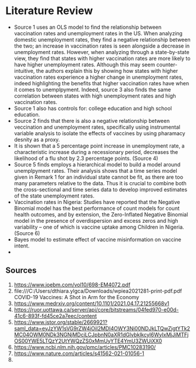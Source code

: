 # Literature Review

- Source 1 uses an OLS model to find the relationship between vaccination rates and unemployment rates in the US. When analyzing domestic unemployment rates, they find a negative relationship between the two; an increase in vaccination rates is seen alongside a decrease in unemployment rates. However, when analyzing through a state-by-state view, they find that states with higher vaccination rates are more likely to have higher unemployment rates. Although this may seem counter-intuitive, the authors explain this by showing how states with higher vaccination rates experience a higher change in unemployment rates, indeed highlighting the benefits that higher vaccination rates have when it comes to unemplpyment. Indeed, source 3 also finds the same correlation between states with high unemployment rates and high vaccination rates.
- Source 1 also has controls for: college education and high school education.
- Source 2 finds that there is also a negative relationship between veccination and unemployment rates, specifically using instrumental variable analysis to isolate the effects of vaccines by using pharamacy desnity as a proxy.
- It is shown that a 5 percentage point increase in unemployment rate, a characteristic increase during a recessionary period, decreases the likelihood of a flu shot by 2.3 percentage points. (Source 4)
- Source 5 finds employs a hierarchical model to build a model around unemplpyment rates. Their analysis shows that a time series model given in Remark 1 for an individual state cannot be fit, as there are too many parameters relative to the data. Thus it is crucial to combine both the cross-sectional and time series data to develop improved estimates of the state unemployment rates.
- Vaccination rates in Nigeria:  Studies have reported that the Negative Binomial model has the best performance of count models for count health outcomes, and by extension, the Zero-Inflated Negative Binomial model in the presence of overdispersion and excess zeros and high variability – one of which is vaccine uptake among Children in Nigeria. (Source 6)
- Bayes model to estimate effect of vaccine misinformation on vaccine intent.
- 


  ## Sources
  1. https://www.joebm.com/vol10/698-EM4072.pdf
  2. file:///C:/Users/dthiara.ylgca/Downloads/wpiea2021281-print-pdf.pdf  COVID-19 Vaccines: A Shot in Arm for the Economy
  3. https://www.medrxiv.org/content/10.1101/2021.04.17.21255668v1
  4. https://ruor.uottawa.ca/server/api/core/bitstreams/04fed970-e00d-41c6-893f-fd45ce2a7eec/content
  5. https://www.jstor.org/stable/2669921?saml_data=eyJzYW1sVG9rZW4iOiI2MDI4OWY3Ni00NDJkLTQwZjgtYTk2MC04OWM0NDk3NGNjMDciLCJpbnN0aXR1dGlvbklkcyI6WyIxMjJiMTFjOS00YWE5LTQzY2UtYWQzZS0xMmUyYTE4YmU3ZWUiXX0
  6. https://www.ncbi.nlm.nih.gov/pmc/articles/PMC10283190/
  7. https://www.nature.com/articles/s41562-021-01056-1
  8. 
